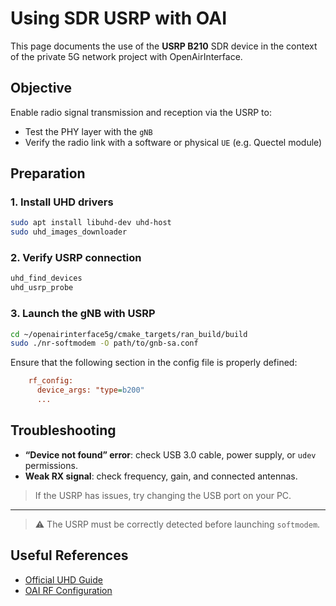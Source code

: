 # Using SDR USRP with OAI

This page documents the use of the **USRP B210** SDR device in the context of the private 5G network project with OpenAirInterface.

## Objective

Enable radio signal transmission and reception via the USRP to:

* Test the PHY layer with the `gNB`
* Verify the radio link with a software or physical `UE` (e.g. Quectel module)

## Preparation

### 1. Install UHD drivers

```bash
sudo apt install libuhd-dev uhd-host
sudo uhd_images_downloader
```

### 2. Verify USRP connection

```bash
uhd_find_devices
uhd_usrp_probe
```

### 3. Launch the gNB with USRP

```bash
cd ~/openairinterface5g/cmake_targets/ran_build/build
sudo ./nr-softmodem -O path/to/gnb-sa.conf
```

Ensure that the following section in the config file is properly defined:

```ini
    rf_config:
      device_args: "type=b200"
      ...
```

## Troubleshooting

* **“Device not found” error**: check USB 3.0 cable, power supply, or `udev` permissions.
* **Weak RX signal**: check frequency, gain, and connected antennas.

> If the USRP has issues, try changing the USB port on your PC.

---

> ⚠️ The USRP must be correctly detected before launching `softmodem`.

## Useful References

* [Official UHD Guide](https://files.ettus.com/manual/)
* [OAI RF Configuration](https://gitlab.eurecom.fr/oai/openairinterface5g/-/wikis)

